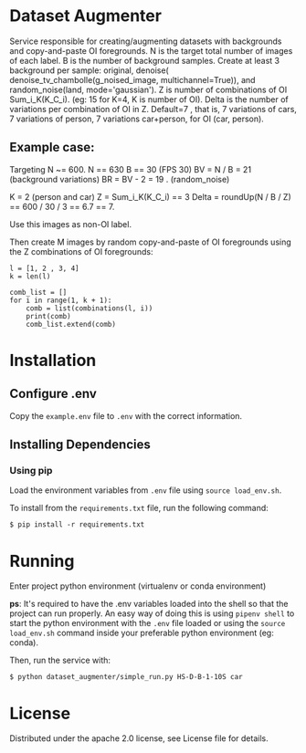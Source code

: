 # Dataset Augmenter
Service responsible for creating/augmenting datasets with backgrounds and copy-and-paste OI foregrounds.
N is the target total number of images of each label.
B is the number of background samples. Create at least 3 background per sample: original, denoise( denoise_tv_chambolle(g_noised_image, multichannel=True)), and random_noise(land, mode='gaussian').
Z is number of combinations of OI Sum_i_K(K_C_i). (eg: 15 for K=4, K is number of OI).
Delta is the number of variations per combination of OI in Z. Default=7 , that is, 7 variations of cars, 7 variations of person, 7 variations car+person, for OI (car, person).


## Example case:

Targeting N ~= 600.
N == 630
B == 30 (FPS 30)
BV = N / B = 21 (background variations)
BR = BV - 2 = 19 . (random_noise)

K = 2 (person and car)
Z = Sum_i_K(K_C_i) == 3
Delta = roundUp(N / B / Z)  == 600 / 30 / 3 == 6.7 == 7.


Use this images as non-OI label.

Then create M images by random copy-and-paste of OI foregrounds using the Z combinations of OI foregrounds:

```
l = [1, 2 , 3, 4]
k = len(l)

comb_list = []
for i in range(1, k + 1):
    comb = list(combinations(l, i))
    print(comb)
    comb_list.extend(comb)
```

# Installation

## Configure .env
Copy the `example.env` file to `.env` with the correct information.

## Installing Dependencies

### Using pip
Load the environment variables from `.env` file using `source load_env.sh`.

To install from the `requirements.txt` file, run the following command:
```
$ pip install -r requirements.txt
```

# Running
Enter project python environment (virtualenv or conda environment)

**ps**: It's required to have the .env variables loaded into the shell so that the project can run properly. An easy way of doing this is using `pipenv shell` to start the python environment with the `.env` file loaded or using the `source load_env.sh` command inside your preferable python environment (eg: conda).

Then, run the service with:
```
$ python dataset_augmenter/simple_run.py HS-D-B-1-10S car
```

# License
Distributed under the apache 2.0 license, see License file for details.